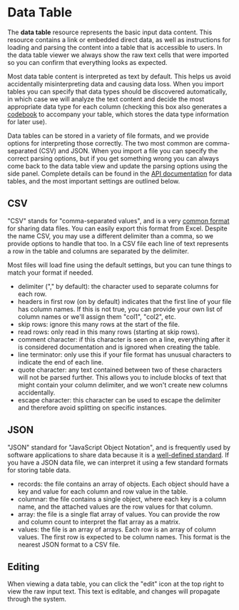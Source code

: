 # Data Table

The **data table** resource represents the basic input data content. This resource contains a link or embedded direct data, as well as instructions for loading and parsing the content into a table that is accessible to users. In the data table viewer we always show the raw text cells that were imported so you can confirm that everything looks as expected.

Most data table content is interpreted as text by default. This helps us avoid accidentally misinterpreting data and causing data loss. When you import tables you can specify that data types should be discovered automatically, in which case we will analyze the text content and decide the most appropriate data type for each column (checking this box also generates a [codebook](./codebook.md) to accompany your table, which stores the data type information for later use).

Data tables can be stored in a variety of file formats, and we provide options for interpreting those correctly. The two most common are comma-separated (CSV) and JSON. When you import a file you can specify the correct parsing options, but if you get something wrong you can always come back to the data table view and update the parsing options using the side panel. Complete details can be found in the [API documentation](https://github.com/microsoft/datashaper/blob/main/javascript/schema/docs/markdown/schema.datatableschema.md) for data tables, and the most important settings are outlined below.

## CSV

"CSV" stands for "comma-separated values", and is a very [common format](https://en.wikipedia.org/wiki/Comma-separated_values) for sharing data files. You can easily export this format from Excel. Despite the name CSV, you may use a different delimiter than a comma, so we provide options to handle that too. In a CSV file each line of text represents a row in the table and columns are separated by the delimiter.

Most files will load fine using the default settings, but you can tune things to match your format if needed.

- delimiter ("," by default): the character used to separate columns for each row.
- headers in first row (on by default) indicates that the first line of your file has column names. If this is not true, you can provide your own list of column names or we'll assign them "col1", "col2", etc.
- skip rows: ignore this many rows at the start of the file.
- read rows: only read in this many rows (starting at skip rows).
- comment character: if this character is seen on a line, everything after it is considered documentation and is ignored when creating the table.
- line terminator: only use this if your file format has unusual characters to indicate the end of each line.
- quote character: any text contained between two of these characters will not be parsed further. This allows you to include blocks of text that might contain your column delimiter, and we won't create new columns accidentally.
- escape character: this character can be used to escape the delimiter and therefore avoid splitting on specific instances.

## JSON

"JSON" standard for "JavaScript Object Notation", and is frequently used by software applications to share data because it is a [well-defined standard](https://www.json.org/json-en.html). If you have a JSON data file, we can interpret it using a few standard formats for storing table data.

- records: the file contains an array of objects. Each object should have a key and value for each column and row value in the table.
- columnar: the file contains a single object, where each key is a column name, and the attached values are the row values for that column.
- array: the file is a single flat array of values. You can provide the row and column count to interpret the flat array as a matrix.
- values: the file is an array of arrays. Each row is an array of column values. The first row is expected to be column names. This format is the nearest JSON format to a CSV file.

## Editing

When viewing a data table, you can click the "edit" icon at the top right to view the raw input text. This text is editable, and changes will propagate through the system.
